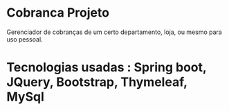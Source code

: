 # Cobranca Projeto
Gerenciador de cobranças de um certo departamento, loja, ou mesmo para uso pessoal.

# Tecnologias usadas : Spring boot, JQuery, Bootstrap, Thymeleaf, MySql

